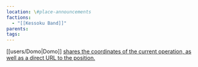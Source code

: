 ```yaml
---
location: \#place-announcements
factions:
  - "[[Kessoku Band]]"
parents: 
tags:
---
```

[[users/Domo|Domo]] [shares the coordinates of the current operation, as well as a direct URL to the position.](https://discord.com/channels/1093664259273130084/1131581481903456358/1131582818896592956)
